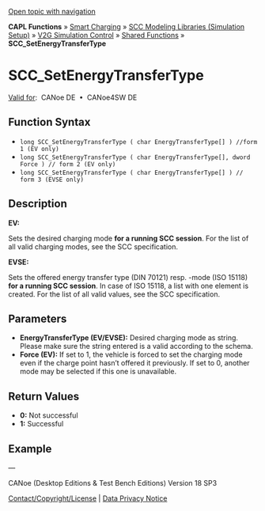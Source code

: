 [Open topic with navigation](../../../../../CANoeDEFamily.htm#Topics/CAPLFunctions/SmartCharging/Functions/CAPLfunctionSCCSetEnergyTransferType.md)

**CAPL Functions** » [Smart Charging](../CAPLFunctionsSmartChargingOverview.md) » [SCC Modeling Libraries (Simulation Setup)](../CAPLFunctionsSmartChargingOverview.md#BMNodeayerDLL) » [V2G Simulation Control](../CAPLFunctionsSmartChargingOverview.md#V2GSimControl) » [Shared Functions](../CAPLFunctionsSmartChargingOverview.md#V2GSimControl) » **SCC_SetEnergyTransferType**

# SCC_SetEnergyTransferType

[Valid for](../../../Shared/FeatureAvailability.md):  CANoe DE  •  CANoe4SW DE

## Function Syntax

- `long SCC_SetEnergyTransferType ( char EnergyTransferType[] ) //form 1 (EV only)`
- `long SCC_SetEnergyTransferType ( char EnergyTransferType[], dword Force ) // form 2 (EV only)`
- `long SCC_SetEnergyTransferType ( char EnergyTransferType[] ) // form 3 (EVSE only)`

## Description

**EV:**

Sets the desired charging mode **for a running SCC session**. For the list of all valid charging modes, see the SCC specification.

**EVSE:**

Sets the offered energy transfer type (DIN 70121) resp. -mode (ISO 15118) **for a running SCC session**. In case of ISO 15118, a list with one element is created. For the list of all valid values, see the SCC specification.

## Parameters

- **EnergyTransferType (EV/EVSE):** Desired charging mode as string. Please make sure the string entered is a valid according to the schema.
- **Force (EV):** If set to 1, the vehicle is forced to set the charging mode even if the charge point hasn’t offered it previously. If set to 0, another mode may be selected if this one is unavailable.

## Return Values

- **0:** Not successful
- **1:** Successful

## Example

—

CANoe (Desktop Editions & Test Bench Editions) Version 18 SP3

[Contact/Copyright/License](../../../Shared/ContactCopyrightLicense.md) | [Data Privacy Notice](https://www.vector.com/int/en/company/get-info/privacy-policy/)
